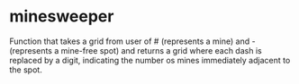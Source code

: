 # minesweeper
Function that takes a grid from user of # (represents a mine) and - (represents a mine-free spot) and returns a grid where each dash is replaced by a digit, indicating the number os mines immediately adjacent to the spot.
